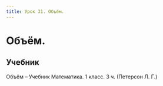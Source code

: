 ```yaml
---
title: Урок 31. Объём.
---
```


# Объём.

## Учебник

Объём – Учебник Математика. 1 класс. 3 ч. (Петерсон Л. Г.)